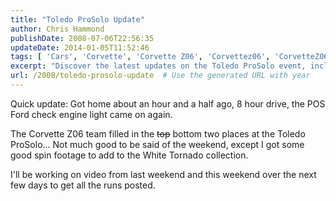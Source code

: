 ```yaml
---
title: "Toledo ProSolo Update"
author: Chris Hammond
publishDate: 2008-07-06T22:56:35
updateDate: 2014-01-05T11:52:46
tags: [ 'Cars', 'Corvette', 'Corvette Z06', 'Corvettez06', 'CorvetteZ06org', 'Video', 'Videos' ]
excerpt: "Discover the latest updates on the Toledo ProSolo event, including the Corvette Z06 team's performance and some exciting spin footage for the White Tornado collection. Stay tuned for upcoming videos!"
url: /2008/toledo-prosolo-update  # Use the generated URL with year
---
```

<p>Quick update: Got home about an hour and a half ago, 8 hour drive, the POS Ford check engine light came on again.</p> <p>The Corvette Z06 team filled in the <strike>top</strike> bottom&#160;two places at the Toledo ProSolo... Not much good to be said of the weekend, except I got some good spin footage to add to the White Tornado collection.</p> <p>I'll be working on video from last weekend and this weekend over the next few days to get all the runs posted.</p>



